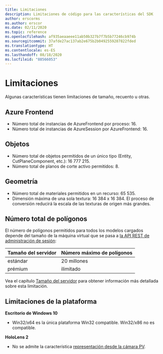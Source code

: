 ```yaml
---
title: Limitaciones
description: Limitaciones de código para las características del SDK
author: erscorms
ms.author: erscor
ms.date: 02/11/2020
ms.topic: reference
ms.openlocfilehash: af935aeaaeee11ab50b327b7f7b5b77246cb974b
ms.sourcegitcommit: 37afde27ac137ab2e675b2b0492559287822fded
ms.translationtype: HT
ms.contentlocale: es-ES
ms.lasthandoff: 08/18/2020
ms.locfileid: "88566053"
---
```

# <a name="limitations"></a>Limitaciones

Algunas características tienen limitaciones de tamaño, recuento u otras.

## <a name="azure-frontend"></a>Azure Frontend

* Número total de instancias de AzureFrontend por proceso: 16.
* Número total de instancias de AzureSession por AzureFrontend: 16.

## <a name="objects"></a>Objetos

* Número total de objetos permitidos de un único tipo (Entity, CutPlaneComponent, etc.): 16 777 215.
* Número total de planos de corte activo permitidos: 8.

## <a name="geometry"></a>Geometría

* Número total de materiales permitidos en un recurso: 65 535.
* Dimensión máxima de una sola textura: 16 384 x 16 384. El proceso de conversión reducirá la escala de las texturas de origen más grandes.

## <a name="overall-number-of-polygons"></a>Número total de polígonos

El número de polígonos permitidos para todos los modelos cargados depende del tamaño de la máquina virtual que se pasa a [la API REST de administración de sesión](../how-tos/session-rest-api.md#create-a-session):

| Tamaño del servidor | Número máximo de polígonos |
|:--------|:------------------|
|estándar| 20 millones |
|prémium| ilimitado |

Vea el capítulo [Tamaño del servidor](../reference/vm-sizes.md) para obtener información más detallada sobre esta limitación.

## <a name="platform-limitations"></a>Limitaciones de la plataforma

**Escritorio de Windows 10**

* Win32/x64 es la única plataforma Win32 compatible. Win32/x86 no es compatible.

**HoloLens 2**

* No se admite la característica [representación desde la cámara PV](https://docs.microsoft.com/windows/mixed-reality/mixed-reality-capture-for-developers#render-from-the-pv-camera-opt-in).
